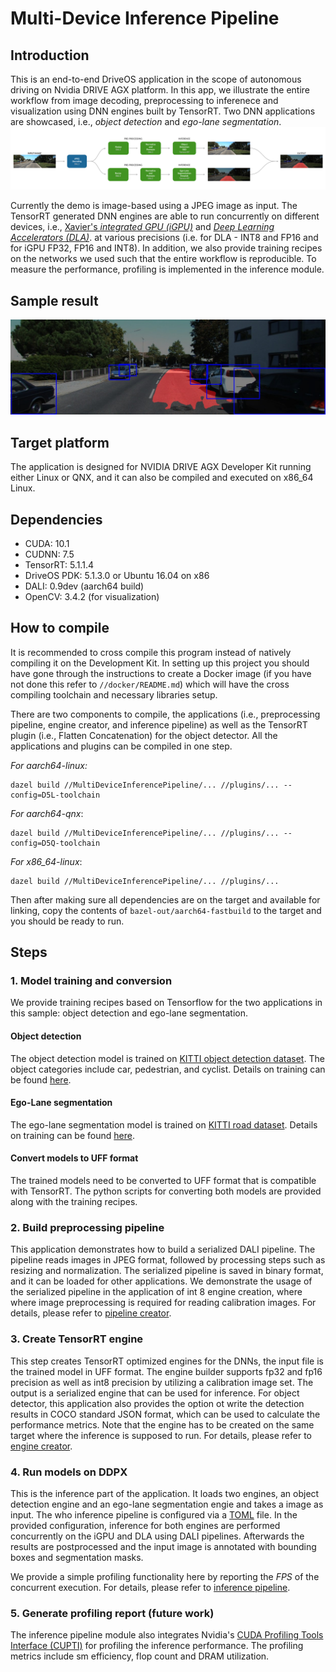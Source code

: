 # Multi-Device Inference Pipeline

## Introduction
This is an end-to-end DriveOS application in the scope of autonomous driving on Nvidia DRIVE AGX platform. In this app, we illustrate the entire workflow from image decoding, preprocessing to inferenece and visualization using DNN engines built by TensorRT. Two DNN applications are showcased, i.e., _object detection_ and _ego-lane segmentation_.  
![Detection and segmentation](docs/pipeline.png)

Currently the demo is image-based using a JPEG image as input. The TensorRT generated DNN engines are able to run concurrently on different devices, i.e., [Xavier's _integrated GPU (iGPU)_](https://developer.nvidia.com/drive/drive-agx) and [_Deep Learning Accelerators (DLA)_](http://nvdla.org/primer.html). at various precisions (i.e. for DLA - INT8 and FP16 and for iGPU FP32, FP16 and INT8). In addition, we also provide training recipes on the networks we used such that the entire workflow is reproducible. To measure the performance, profiling is implemented in the inference module.

## Sample result
![Detection and segmentation](docs/result.jpg)


## Target platform
The application is designed for NVIDIA DRIVE AGX Developer Kit running either Linux or QNX, and it can also be compiled and executed on x86_64 Linux.

## Dependencies
- CUDA: 10.1  
- CUDNN: 7.5  
- TensorRT: 5.1.1.4  
- DriveOS PDK: 5.1.3.0 or Ubuntu 16.04 on x86  
- DALI: 0.9dev (aarch64 build) 
- OpenCV: 3.4.2 (for visualization)


## How to compile
It is recommended to cross compile this program instead of natively compiling it on the Development Kit. In setting up this project you should have gone through the instructions to create a Docker image (if you have not done this refer to `//docker/README.md`) which will have the cross compiling toolchain and necessary libraries setup. 

There are two components to compile, the applications (i.e., preprocessing pipeline, engine creator, and inference pipeline) as well as the TensorRT plugin (i.e., Flatten Concatenation) for the object detector. All the applications and plugins can be compiled in one step.

_For aarch64-linux:_
```Shell
dazel build //MultiDeviceInferencePipeline/... //plugins/... --config=D5L-toolchain
```
_For aarch64-qnx_:
```Shell
dazel build //MultiDeviceInferencePipeline/... //plugins/... --config=D5Q-toolchain
```
_For x86_64-linux_:
```Shell
dazel build //MultiDeviceInferencePipeline/... //plugins/...
```

Then after making sure all dependencies are on the target and available for linking, copy the contents of `bazel-out/aarch64-fastbuild` to the target and you should be ready to run.

## Steps
### 1. Model training and conversion
We provide training recipes based on Tensorflow for the two applications in this sample: object detection and ego-lane segmentation. 

#### Object detection
The object detection model is trained on [KITTI object detection dataset](http://www.cvlibs.net/datasets/kitti/eval_object.php?obj_benchmark=2d). The object categories include car, pedestrian, and cyclist. Details on training can be found [here](training/objectDetection/README.md). 

#### Ego-Lane segmentation
The ego-lane segmentation model is trained on [KITTI road dataset](http://www.cvlibs.net/datasets/kitti/eval_road.php). Details on training can be found [here](training/laneSegmentation/README.md).

#### Convert models to UFF format
The trained models need to be converted to UFF format that is compatible with TensorRT. The python scripts for converting both models are provided along with the training recipes. 

### 2. Build preprocessing pipeline
This application demonstrates how to build a serialized DALI pipeline. The pipeline reads images in JPEG format, followed by processing steps such as resizing and normalization. The serialized pipeline is saved in binary format, and it can be loaded for other applications. We demonstrate the usage of the serialized pipeline in the application of int 8 engine creation, where where image preprocessing is required for reading calibration images. For details, please refer to [pipeline creator](pipelinecreator/README.md).

### 3. Create TensorRT engine
This step creates TensorRT optimized engines for the DNNs, the input file is the trained model in UFF format. The engine builder supports fp32 and fp16 precision as well as int8 precision by utilizing a calibration image set. The output is a serialized engine that can be used for inference. For object detector, this application also provides the option ot write the detection results in COCO standard JSON format, which can be used to calculate the performance metrics. Note that the engine has to be created on the same target where the inference is supposed to run. For details, please refer to [engine creator](enginecreator/README.md). 

### 4. Run models on DDPX
This is the inference part of the application. It loads two engines, an object detection engine and an ego-lane segmentation engie and takes a image as input. The who inference pipeline is configured via a [TOML](https://github.com/toml-lang/toml) file. In the provided configuration, inference for both engines are performed concurrently on the iGPU and DLA using DALI pipelines. Afterwards the results are postprocessed and the input image is annotated with bounding boxes and segmentation masks. 

We provide a simple profiling functionality here by reporting the _FPS_ of the concurrent execution. For details, please refer to [inference pipeline](inference/README.md).

### 5. Generate profiling report (future work)
The inference pipeline module also integrates Nvidia's [CUDA Profiling Tools Interface (CUPTI)](https://docs.nvidia.com/cuda/cupti/index.html) for profiling the inference performance. The profiling metrics include sm efficiency, flop count and DRAM utilization. 

